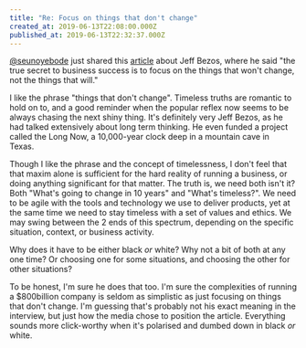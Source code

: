 ```yaml
---
title: "Re: Focus on things that don't change"
created_at: 2019-06-13T22:08:00.000Z
published_at: 2019-06-13T22:32:37.000Z
---
```

[@seunoyebode](https://200wordsaday.com/words/focus-on-things-that-don-t-change-200305d0155379774d) just shared this [article](https://www.pulse.ng/bi/tech/jeff-bezos-says-the-true-secret-to-business-success-is-to-focus-on-the-things-that/x4m1bfq) about Jeff Bezos, where he said "the true secret to business success is to focus on the things that won't change, not the things that will."  

  

I like the phrase "things that don't change". Timeless truths are romantic to hold on to, and a good reminder when the popular reflex now seems to be always chasing the next shiny thing. It's definitely very Jeff Bezos, as he had talked extensively about long term thinking. He even funded a project called the Long Now, a 10,000-year clock deep in a mountain cave in Texas.  

  

Though I like the phrase and the concept of timelessness, I don't feel that that maxim alone is sufficient for the hard reality of running a business, or doing anything significant for that matter. The truth is, we need both isn't it? Both "What's going to change in 10 years" and "What's timeless?". We need to be agile with the tools and technology we use to deliver products, yet at the same time we need to stay timeless with a set of values and ethics. We may swing between the 2 ends of this spectrum, depending on the specific situation, context, or business activity. 

  

Why does it have to be either black _or_ white? Why not a bit of both at any one time? Or choosing one for some situations, and choosing the other for other situations?

  

To be honest, I'm sure he does that too. I'm sure the complexities of running a $800billion company is seldom as simplistic as just focusing on things that don't change. I'm guessing that's probably not his exact meaning in the interview, but just how the media chose to position the article. Everything sounds more click-worthy when it's polarised and dumbed down in black _or_ white.
